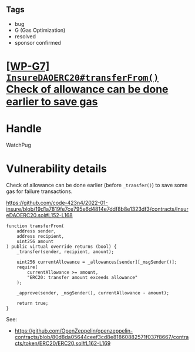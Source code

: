 ## Tags

- bug
- G (Gas Optimization)
- resolved
- sponsor confirmed

# [[WP-G7] `InsureDAOERC20#transferFrom()` Check of allowance can be done earlier to save gas](https://github.com/code-423n4/2022-01-insure-findings/issues/219) 

# Handle

WatchPug


# Vulnerability details

Check of allowance can be done earlier (before `_transfer()`) to save some gas for failure transactions.

https://github.com/code-423n4/2022-01-insure/blob/19d1a7819fe7ce795e6d4814e7ddf8b8e1323df3/contracts/InsureDAOERC20.sol#L152-L168

```solidity
function transferFrom(
    address sender,
    address recipient,
    uint256 amount
) public virtual override returns (bool) {
    _transfer(sender, recipient, amount);

    uint256 currentAllowance = _allowances[sender][_msgSender()];
    require(
        currentAllowance >= amount,
        "ERC20: transfer amount exceeds allowance"
    );

    _approve(sender, _msgSender(), currentAllowance - amount);

    return true;
}
```


See:
-   https://github.com/OpenZeppelin/openzeppelin-contracts/blob/80d8da05644ceef3cd8e81860882571f037f8667/contracts/token/ERC20/ERC20.sol#L162-L169


